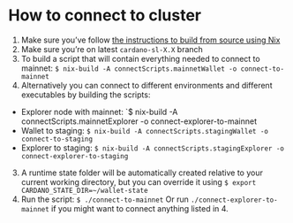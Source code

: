 # How to connect to cluster

1. Make sure you’ve follow [the instructions to build from source using Nix](build-cardano-sl-and-daedalus-from-source-code.md)
2. Make sure you’re on latest `cardano-sl-X.X` branch
3. To build a script that will contain everything needed to connect to mainnet: `$ nix-build -A connectScripts.mainnetWallet -o connect-to-mainnet`
4. Alternatively you can connect to different environments and different executables by building the scripts:
- Explorer node with mainnet: `$ nix-build -A connectScripts.mainnetExplorer -o connect-explorer-to-mainnet
- Wallet to staging: `$ nix-build -A connectScripts.stagingWallet -o connect-to-staging`
- Explorer to staging: `$ nix-build -A connectScripts.stagingExplorer -o connect-explorer-to-staging`
3. A runtime state folder will be automatically created relative to your current
   working directory, but you can override it using `$ export CARDANO_STATE_DIR=~/wallet-state`
4. Run the script: `$ ./connect-to-mainnet`
   Or run `./connect-explorer-to-mainnet` if you might want to connect anything listed in 4.
